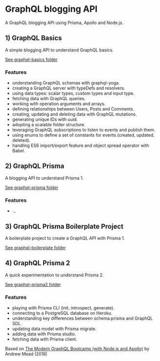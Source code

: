 # GraphQL blogging API

A GraphQL blogging API using Prisma, Apollo and Node.js.

## 1) GraphQL Basics

A simple blogging API to understand GraphQL basics.

[See graphql-basics folder](https://github.com/solygambas/graphql-blogging-api/tree/master/graphql-basics)

### Features

- understanding GraphQL schemas with graphql-yoga.
- creating a GraphQL server with typeDefs and resolvers.
- using data types: scalar types, custom types and input type.
- fetching data with GraphQL queries.
- working with operation arguments and arrays.
- defining relationships between Users, Posts and Comments.
- creating, updating and deleting data with GraphQL mutations.
- generating unique IDs with uuid.
- adopting a scalable folder structure.
- leveraging GraphQL subscriptions to listen to events and publish them.
- using enums to define a set of constants for events (created, updated, deleted).
- handling ES6 import/export feature and object spread operator with Babel.

## 2) GraphQL Prisma

A blogging API to understand Prisma 1.

[See graphql-prisma folder](https://github.com/solygambas/graphql-blogging-api/tree/master/graphql-prisma)

### Features

- ...

## 3) GraphQL Prisma Boilerplate Project

A boilerplate project to create a GraphQL API with Prisma 1.

[See graphql-boilerplate folder](https://github.com/solygambas/graphql-blogging-api/tree/master/graphql-boilerplate)

## 4) GraphQL Prisma 2

A quick experimentation to understand Prisma 2.

[See graphql-prisma2 folder](https://github.com/solygambas/graphql-blogging-api/tree/master/graphql-prisma2)

### Features

- playing with Prisma CLI (init, introspect, generate).
- connecting to a PostgreSQL database on Heroku.
- understanding key differences between schema.prisma and GraphQL SDL.
- updating data model with Prisma migrate.
- adding data with Prisma studio.
- fetching data with Prisma client.

Based on [The Modern GraphQL Bootcamp (with Node.js and Apollo)](https://www.udemy.com/course/graphql-bootcamp/) by Andrew Mead (2018)
